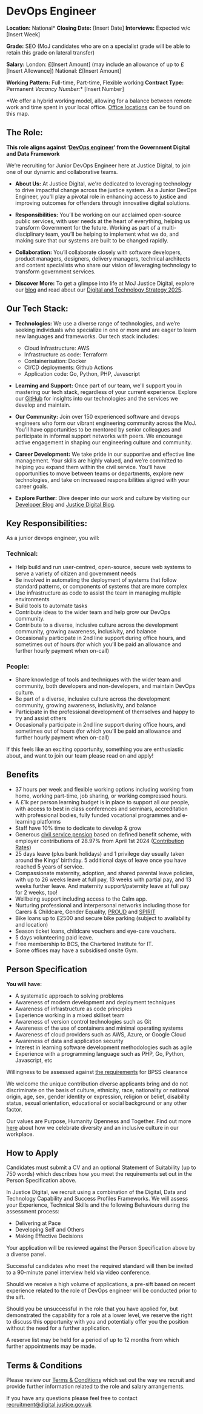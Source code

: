 # DevOps Engineer
**Location:** National\*
**Closing Date:** [Insert Date]
**Interviews:** Expected w/c [Insert Week]

**Grade:** SEO
(MoJ candidates who are on a specialist grade will be able to retain this grade on lateral transfer)

**Salary:**
London: £[Insert Amount] (may include an allowance of up to £[Insert Allowance])
National: £[Insert Amount]

**Working Pattern:** Full-time, Part-time, Flexible working
**Contract Type:** Permanent
*Vacancy Number:** [Insert Number]

\*We offer a hybrid working model, allowing for a balance between remote work and time spent in your local office. [Office locations](https://example.com/map) can be found on this map.


## The Role:


**This role aligns against ‘[DevOps engineer](https://ddat-capability-framework.service.gov.uk/role/development-operations-devops-engineer)’ from the Government Digital and Data Framework**

We’re recruiting for Junior DevOps Engineer here at Justice Digital, to join one of our dynamic and collaborative teams.

- **About Us:**
  At Justice Digital, we're dedicated to leveraging technology to drive impactful change across the justice system. As a Junior DevOps Engineer, you'll play a pivotal role in enhancing access to justice and improving outcomes for offenders through innovative digital solutions.

- **Responsibilities:**
  You’ll be working on our acclaimed open-source public services, with user needs at the heart of everything, helping us transform Government for the future. Working as part of a multi-disciplinary team, you’ll be helping to implement what we do, and making sure that our systems are built to be changed rapidly.

- **Collaboration:**
  You’ll collaborate closely with software developers, product managers, designers, delivery managers, technical architects and content specialists who share our vision of leveraging technology to transform government services.

- **Discover More:**
  To get a glimpse into life at MoJ Justice Digital, explore our [blog](https://example.com/blog) and read about our [Digital and Technology Strategy 2025](https://example.com/strategy).

## Our Tech Stack:

- **Technologies:**
  We use a diverse range of technologies, and we’re seeking individuals who specialize in one or more and are eager to learn new languages and frameworks. Our tech stack includes:

  - Cloud infrastructure: AWS
  - Infrastructure as code: Terraform
  - Containerisation: Docker
  - CI/CD deployments: Github Actions
  - Application code: Go, Python, PHP, Javascript


- **Learning and Support:**
  Once part of our team, we'll support you in mastering our tech stack, regardless of your current experience. Explore our [GitHub](https://github.com/ministryofjustice) for insights into our technologies and the services we develop and maintain.

- **Our Community:**
  Join over 150 experienced software and devops engineers who form our vibrant engineering community across the MoJ. You’ll have opportunities to be mentored by senior colleagues and participate in informal support networks with peers. We encourage active engagement in shaping our engineering culture and community.

- **Career Development:**
  We take pride in our supportive and effective line management. Your skills are highly valued, and we’re committed to helping you expand them within the civil service. You'll have opportunities to move between teams or departments, explore new technologies, and take on increased responsibilities aligned with your career goals.

- **Explore Further:**
  Dive deeper into our work and culture by visiting our [Developer Blog](https://medium.com/just-tech) and [Justice Digital Blog](https://mojdigital.blog.gov.uk/).


## Key Responsibilities:

As a junior devops engineer, you will:

### Technical:
- Help build and run user-centred, open-source, secure web systems to serve a variety of citizen and government needs
- Be involved in automating the deployment of systems that follow standard patterns, or components of systems that are more complex
- Use infrastructure as code to assist the team in managing multiple environments
- Build tools to automate tasks
- Contribute ideas to the wider team and help grow our DevOps community.
- Contribute to a diverse, inclusive culture across the development community, growing awareness, inclusivity, and balance
- Occasionally participate in 2nd line support during office hours, and sometimes out of hours (for which you’ll be paid an allowance and further hourly payment when on-call)


### People:
- Share knowledge of tools and techniques with the wider team and community, both developers and non-developers, and maintain DevOps culture.
- Be part of a diverse, inclusive culture across the development community, growing awareness, inclusivity, and balance
- Participate in the professional development of themselves and happy to try and assist others
- Occasionally participate in 2nd line support during office hours, and sometimes out of hours (for which you’ll be paid an allowance and further hourly payment when on-call)

If this feels like an exciting opportunity, something you are enthusiastic about, and want to join our team please read on and apply!

## Benefits

-   37 hours per week and flexible working options including working from home, working part-time, job sharing, or working compressed hours.
-   A £1k per person learning budget is in place to support all our people, with access to best in class conferences and seminars, accreditation with professional bodies, fully funded vocational programmes and e-learning platforms
-   Staff have 10% time to dedicate to develop & grow
-   Generous [civil service pension](https://www.civilservicepensionscheme.org.uk/members/thinking-of-joining-the-civil-service/) based on defined benefit scheme, with employer contributions of 28.97% from April 1st 2024 ([Contribution Rates](https://www.civilservicepensionscheme.org.uk/your-pension/managing-your-pension/contribution-rates/))
-   25 days leave (plus bank holidays) and 1 privilege day usually taken around the Kings’ birthday. 5 additional days of leave once you have reached 5 years of service.
-   Compassionate maternity, adoption, and shared parental leave policies, with up to 26 weeks leave at full pay, 13 weeks with partial pay, and 13 weeks further leave. And maternity support/paternity leave at full pay for 2 weeks, too!
-   Wellbeing support including access to the Calm app.
-   Nurturing professional and interpersonal networks including those for Carers & Childcare, Gender Equality, [PROUD](https://mojdigital.blog.gov.uk/2019/09/25/why-diversity-and-inclusion-is-important-to-me/) and [SPIRIT](https://twitter.com/moj_spirit?lang=en)
-   Bike loans up to £2500 and secure bike parking (subject to availability and location)
-   Season ticket loans, childcare vouchers and eye-care vouchers.
-   5 days volunteering paid leave.
-   Free membership to BCS, the Chartered Institute for IT.
-   Some offices may have a subsidised onsite Gym.

## Person Specification

**You will have:**
- A systematic approach to solving problems
- Awareness of modern development and deployment techniques
- Awareness of infrastructure as code principles
- Experience working in a mixed skillset team
- Awareness of version control technologies such as Git
- Awareness of the use of containers and minimal operating systems
- Awareness of cloud providers such as AWS, Azure, or Google Cloud
- Awareness of data and application security
- Interest in learning software development methodologies such as agile
- Experience with a programming language such as PHP, Go, Python, Javascript, etc

Willingness to be assessed against [the requirements](https://www.gov.uk/government/publications/united-kingdom-security-vetting-clearance-levels/national-security-vetting-clearance-levels) for BPSS clearance

We welcome the unique contribution diverse applicants bring and do not discriminate on the basis of culture, ethnicity, race, nationality or national origin, age, sex, gender identity or expression, religion or belief, disability status, sexual orientation, educational or social background or any other factor.

Our values are Purpose, Humanity Openness and Together. Find out more [here](https://www.gov.uk/government/organisations/ministry-of-justice/about/equality-and-diversity) about how we celebrate diversity and an inclusive culture in our workplace.

## How to Apply

Candidates must submit a CV and an optional Statement of Suitability (up to 750 words) which describes how you meet the requirements set out in the Person Specification above.

In Justice Digital, we recruit using a combination of the Digital, Data and Technology Capability and Success Profiles Frameworks. We will assess your Experience, Technical Skills and the following Behaviours during the assessment process:

- Delivering at Pace
- Developing Self and Others
- Making Effective Decisions

Your application will be reviewed against the Person Specification above by a diverse panel.

Successful candidates who meet the required standard will then be invited to a 90-minute panel interview held via video conference.

Should we receive a high volume of applications, a pre-sift based on recent experience related to the role of DevOps engineer will be conducted prior to the sift.

Should you be unsuccessful in the role that you have applied for, but demonstrated the capability for a role at a lower level, we reserve the right to discuss this opportunity with you and potentially offer you the position without the need for a further application.

A reserve list may be held for a period of up to 12 months from which further appointments may be made.


## Terms & Conditions

Please review our [Terms & Conditions](https://docs.google.com/document/d/1fO0ljbXywITunpexqcLHfzWOpFQaLbB0fVIlDAPjGlM/edit?usp=sharing) which set out the way we recruit and provide further information related to the role and salary arrangements.


If you have any questions please feel free to contact [recruitment@digital.justice.gov.uk](mailto:recruitment@digital.justice.gov.uk)
